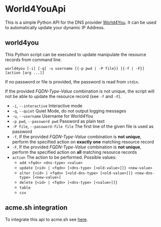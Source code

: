 
# World4YouApi
This is a simple Python API for the DNS provider [World4You](https://www.world4you.com/).
It can be used to automatically update your dynamic IP Address.

## world4you
This Python script can be executed to update manipulate the resource records 
from command line.

```world4you [-i] [-q] -u username [{-p pwd | -P file}] [{-f | -F}] [action [arg ...]]```

If no password or file is provided, the password is read from ```stdin```. 

If the provided *FQDN-Type-Value* combination is not unique, the script will not be able to update the resource record (see ```-f``` and ```-F```).

* ```-i```, ```--interactive``` Interactive mode
* ```-q```, ```--quiet``` Quiet Mode, do not output logging messages
* ```-u```, ```--username``` Username for World4You
* ```-p pwd```, ```--password pwd``` Password as plain text
* ```-P file```, ```--password-file file``` The first line of the given file is used as password 
* ```-f```, If the provided *FQDN-Type-Value* combination is **not unique**, perform the specified action on **exactly one** matching resource record
* ```-F```, If the provided *FQDN-Type-Value* combination is **not unique**, perform the specified action on **all** matching resource records
* ```action``` The action to be performed. Possible values: 
    * ```add <fqdn> <dns-type> <value>```
    * ```update {<id> | <fqdn> [<dns-type> [<old-value>]]} <new-value>```
    * ```alter {<id> | <fqdn> [<old-dns-type> [<old-value>]]} <new-dns-type> [<new-value>]```
    * ```delete {<id> | <fqdn> [<dns-type> [<value>]]}```
    * ```table```
    * ```csv```

## acme.sh integration
To integrate this api to acme.sh see [here](https://github.com/NerLOR/World4YouApi/tree/master/acme.sh).
